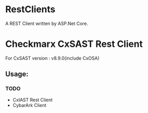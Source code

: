 # RestClients
A REST Client written by ASP.Net Core.

# Checkmarx CxSAST Rest Client

For CxSAST version : v8.9.0(include CxOSA)

## Usage:


### TODO
* CxIAST Rest Client
* CybarArk Client
